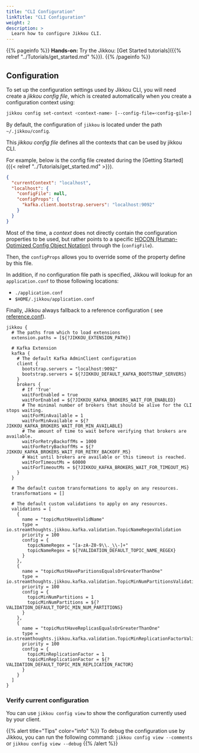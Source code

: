 ```yaml
---
title: "CLI Configuration"
linkTitle: "CLI Configuration"
weight: 2
description: >
  Learn how to configure Jikkou CLI.
---
```


{{% pageinfo %}}
**Hands-on:** Try the Jikkou: [Get Started tutorials]({{% relref "../Tutorials/get_started.md" %}}).
{{% /pageinfo %}}


## Configuration

To set up the configuration settings used by Jikkou CLI, you will need create a _jikkou config file_, which is created
automatically when you create a configuration context using:

```bash
jikkou config set-context <context-name> [--config-file=<config-gile>] [--config=<config-value>]
```

By default, the configuration of `jikkou` is located under the path `~/.jikkou/config`.

This _jikkou config file_ defines all the contexts that can be used by jikkou CLI.

For example, below is the config file created during the [Getting Started]({{< relref "../Tutorials/get_started.md" >}}).

```json
{
  "currentContext": "localhost",
  "localhost": {
    "configFile": null,
    "configProps": {
      "kafka.client.bootstrap.servers": "localhost:9092"
    }
  }
}
```

Most of the time, a _context_ does not directly contain the configuration properties to be used, but rather points to a
specific
[HOCON (Human-Optimized Config Object Notation)](https://github.com/lightbend/config) through the (`configFile`).

Then, the `configProps` allows you to override some of the property define by this file.

In addition, if no configuration file path is specified, Jikkou will lookup for an `application.conf` to
those following locations:

* `./application.conf`
* `$HOME/.jikkou/application.conf`

Finally, Jikkou always fallback to a reference configuration (
see [reference.conf](https://github.com/streamthoughts/jikkou/blob/main/jikkou-cli/src/main/resources/reference.conf)).

```hocon
jikkou {
  # The paths from which to load extensions
  extension.paths = [${?JIKKOU_EXTENSION_PATH}]

  # Kafka Extension
  kafka {
    # The default Kafka AdminClient configuration
    client {
      bootstrap.servers = "localhost:9092"
      bootstrap.servers = ${?JIKKOU_DEFAULT_KAFKA_BOOTSTRAP_SERVERS}
    }
    brokers {
      # If 'True' 
      waitForEnabled = true
      waitForEnabled = ${?JIKKOU_KAFKA_BROKERS_WAIT_FOR_ENABLED}
      # The minimal number of brokers that should be alive for the CLI stops waiting.
      waitForMinAvailable = 1
      waitForMinAvailable = ${?JIKKOU_KAFKA_BROKERS_WAIT_FOR_MIN_AVAILABLE}
      # The amount of time to wait before verifying that brokers are available.
      waitForRetryBackoffMs = 1000
      waitForRetryBackoffMs = ${?JIKKOU_KAFKA_BROKERS_WAIT_FOR_RETRY_BACKOFF_MS}
      # Wait until brokers are available or this timeout is reached.
      waitForTimeoutMs = 60000
      waitForTimeoutMs = ${?JIKKOU_KAFKA_BROKERS_WAIT_FOR_TIMEOUT_MS}
    }
  }

  # The default custom transformations to apply on any resources.
  transformations = []

  # The default custom validations to apply on any resources.
  validations = [
    {
      name = "topicMustHaveValidName"
      type = io.streamthoughts.jikkou.kafka.validation.TopicNameRegexValidation
      priority = 100
      config = {
        topicNameRegex = "[a-zA-Z0-9\\._\\-]+"
        topicNameRegex = ${?VALIDATION_DEFAULT_TOPIC_NAME_REGEX}
      }
    },
    {
      name = "topicMustHaveParitionsEqualsOrGreaterThanOne"
      type = io.streamthoughts.jikkou.kafka.validation.TopicMinNumPartitionsValidation
      priority = 100
      config = {
        topicMinNumPartitions = 1
        topicMinNumPartitions = ${?VALIDATION_DEFAULT_TOPIC_MIN_NUM_PARTITIONS}
      }
    },
    {
      name = "topicMustHaveReplicasEqualsOrGreaterThanOne"
      type = io.streamthoughts.jikkou.kafka.validation.TopicMinReplicationFactorValidation
      priority = 100
      config = {
        topicMinReplicationFactor = 1
        topicMinReplicationFactor = ${?VALIDATION_DEFAULT_TOPIC_MIN_REPLICATION_FACTOR}
      }
    }
  ]
}
```

### Verify current configuration

You can use `jikkou config view` to show the configuration currently used by your client.

{{% alert title="Tips" color="info" %}}
To debug the configuration use by Jikkou, you can run the following command: `jikkou config view --comments`
or `jikkou config view --debug`
{{% /alert %}}